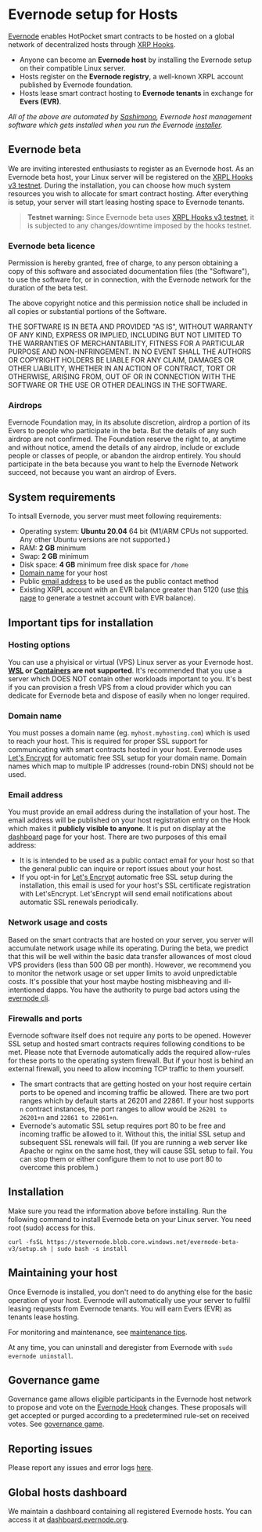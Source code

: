 # Evernode setup for Hosts

[Evernode](https://evernode.org/) enables HotPocket smart contracts to be hosted on a global network of decentralized hosts through [XRP Hooks](https://hooks.xrpl.org/).

- Anyone can become an **Evernode host** by installing the Evernode setup on their compatible Linux server.
- Hosts register on the **Evernode registry**, a well-known XRPL account published by Evernode foundation.
- Hosts lease smart contract hosting to **Evernode tenants** in exchange for **Evers (EVR)**.

_All of the above are automated by [Sashimono](../platform/sashimono/overview), Evernode host management software which gets installed when you run the Evernode [installer](#system-requirements)._

## Evernode beta

We are inviting interested enthusiasts to register as an Evernode host. As an Evernode beta host, your Linux server will be registered on the [XRPL Hooks v3 testnet](https://hooks-testnet-v3.xrpl-labs.com/). During the installation, you can choose how much system resources you wish to allocate for smart contract hosting. After everything is setup, your server will start leasing hosting space to Evernode tenants.

> **Testnet warning:** Since Evernode beta uses [XRPL Hooks v3 testnet](https://hooks-testnet-v3.xrpl-labs.com/), it is subjected to any changes/downtime imposed by the hooks testnet.

### Evernode beta licence

Permission is hereby granted, free of charge, to any person obtaining a copy of this software and associated documentation files (the "Software"), to use the software for, or in connection, with the Evernode network for the duration of the beta test.

The above copyright notice and this permission notice shall be included in all copies or substantial portions of the Software.

THE SOFTWARE IS IN BETA AND PROVIDED "AS IS", WITHOUT WARRANTY OF ANY KIND, EXPRESS OR IMPLIED, INCLUDING BUT NOT LIMITED TO THE WARRANTIES OF MERCHANTABILITY, FITNESS FOR A PARTICULAR PURPOSE AND NON-INFRINGEMENT. IN NO EVENT SHALL THE AUTHORS OR COPYRIGHT HOLDERS BE LIABLE FOR ANY CLAIM, DAMAGES OR OTHER LIABILITY, WHETHER IN AN ACTION OF CONTRACT, TORT OR OTHERWISE, ARISING FROM, OUT OF OR IN CONNECTION WITH THE SOFTWARE OR THE USE OR OTHER DEALINGS IN THE
SOFTWARE.

### Airdrops

Evernode Foundation may, in its absolute discretion, airdrop a portion of its Evers to people who participate in the beta. But the details of any such airdrop are not confirmed. The Foundation reserve the right to, at anytime and without notice, amend the details of any airdrop, include or exclude people or classes of people, or abandon the airdrop entirely. You should participate in the beta because you want to help the Evernode Network succeed, not because you want an airdrop of Evers.

## System requirements

To intsall Evernode, you server must meet following requirements:

- Operating system: **Ubuntu 20.04** 64 bit (M1/ARM CPUs not supported. Any other Ubuntu versions are not supported.)
- RAM: **2 GB** minimum
- Swap: **2 GB** minimum
- Disk space: **4 GB** minimum free disk space for `/home`
- [Domain name](#domain-name) for your host
- Public [email address](#email-address) to be used as the public contact method
- Existing XRPL account with an EVR balance greater than 5120 (use [this page](https://dashboard.evernode.org/#/testnet-faucet) to generate a testnet account with EVR balance).

## Important tips for installation

### Hosting options

You can use a phyisical or virtual (VPS) Linux server as your Evernode host. **[WSL](https://docs.microsoft.com/en-us/windows/wsl/about) or [Containers](https://linuxcontainers.org/) are not supported**. It's recommended that you use a server which DOES NOT contain other workloads important to you. It's best if you can provision a fresh VPS from a cloud provider which you can dedicate for Evernode beta and dispose of easily when no longer required.

### Domain name

You must posses a domain name (eg. `myhost.myhosting.com`) which is used to reach your host. This is required for proper SSL support for communicating with smart contracts hosted in your host. Evernode uses [Let's Encrypt](https://letsencrypt.org/) for automatic free SSL setup for your domain name. Domain names which map to multiple IP addresses (round-robin DNS) should not be used.

### Email address
You must provide an email address during the installation of your host. The email address will be published on your host registration entry on the Hook which makes it **publicly visible to anyone**. It is put on display at the [dashboard](https://dashboard.evernode.org/) page for your host. There are two purposes of this email address:
  - It is is intended to be used as a public contact email for your host so that the general public can inquire or report issues about your host.
  - If you opt-in for [Let's Encrypt](https://letsencrypt.org/) automatic free SSL setup during the installation, this email is used for your host's SSL certificate registration with Let'sEncrypt. Let'sEncrypt will send email notifications about automatic SSL renewals periodically.

### Network usage and costs

Based on the smart contracts that are hosted on your server, you server will accumulate network usage while its operating. During the beta, we predict that this will be well within the basic data transfer allowances of most cloud VPS providers (less than 500 GB per month). However, we recommend you to monitor the network usage or set upper limits to avoid unpredictable costs. It's possible that your host maybe hosting misbheaving and ill-intentioned dapps. You have the authority to purge bad actors using the [evernode cli](evernode-cli).

### Firewalls and ports

Evernode software itself does not require any ports to be opened. However SSL setup and hosted smart contracts requires following conditions to be met. Please note that Evernode automatically adds the required allow-rules for these ports to the operating system firewall. But if your host is behind an external firewall, you need to allow incoming TCP traffic to them yourself.

- The smart contracts that are getting hosted on your host require certain ports to be opened and incoming traffic be allowed. There are two port ranges which by default starts at 26201 and 22861. If your host supports `n` contract instances, the port ranges to allow would be `26201 to 26201+n` and `22861 to 22861+n`.
- Evernode's automatic SSL setup requires port 80 to be free and incoming traffic be allowed to it. Without this, the initial SSL setup and subsequent SSL renewals will fail. (If you are running a web server like Apache or nginx on the same host, they will cause SSL setup to fail. You can stop them or either configure them to not to use port 80 to overcome this problem.)

## Installation

Make sure you read the information above before installing. Run the following command to install Evernode beta on your Linux server. You need root (sudo) access for this.

```
curl -fsSL https://stevernode.blob.core.windows.net/evernode-beta-v3/setup.sh | sudo bash -s install
```

## Maintaining your host

Once Evernode is installed, you don't need to do anything else for the basic operation of your host. Evernode will automatically use your server to fullfil leasing requests from Evernode tenants. You will earn Evers (EVR) as tenants lease hosting.

For monitoring and maintenance, see [maintenance tips](maintenance).

At any time, you can uninstall and deregister from Evernode with `sudo evernode uninstall`.

## Governance game

Governance game allows eligible participants in the Evernode host network to propose and vote on the [Evernode Hook](../platform/hooks/overview) changes. These proposals will get accepted or purged according to a predetermined rule-set on received votes. See [governance game](../platform/hooks/governance-game).

## Reporting issues

Please report any issues and error logs [here](https://github.com/EvernodeXRPL/evernode-host/issues).

## Global hosts dashboard

We maintain a dashboard containing all registered Evernode hosts. You can access it at [dashboard.evernode.org](https://dashboard.evernode.org/).
